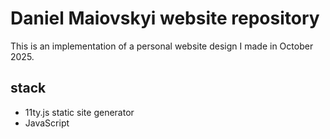 # Daniel Maiovskyi website repository

This is an implementation of a personal website design I made in October 2025.

## stack
- 11ty.js static site generator
- JavaScript
